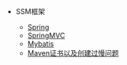 - SSM框架

  - [Spring](backend/SSM/Spring/_sidebar.md)
  - [SpringMVC](backend/SSM/Spring/_sidebar.md)
  - [Mybatis](backend/SSM/Mybatis/_sidebar.md_sidebar.md)
  - [Maven证书以及创建过慢问题](backend/SSM/maven安装证书问题.md)
  
  